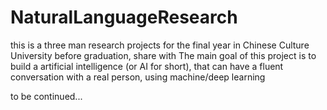 # NaturalLanguageResearch

this is a three man research projects for the final year in Chinese Culture University before graduation, share with 
The main goal of this project is to build a artificial intelligence (or AI for short), that can have a fluent conversation with a real person, using machine/deep learning 



to be continued...
